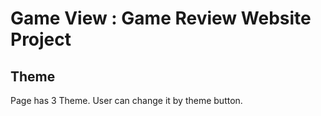 # Game View : Game Review Website Project
## Theme
Page has 3 Theme. User can change it by theme button.

